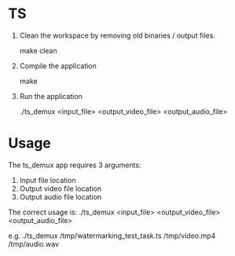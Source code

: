 # TS

1. Clean the workspace by removing old binaries / output files. 

    make clean

2. Compile the application

    make

3. Run the application

    ./ts_demux <input_file> <output_video_file> <output_audio_file>

# Usage
The ts_demux app requires 3 arguments:
1. Input file location
2. Output video file location
3. Output audio file location

The correct usage is: ./ts_demux <input_file> <output_video_file> <output_audio_file>

e.g. ./ts_demux /tmp/watermarking_test_task.ts /tmp/video.mp4 /tmp/audio.wav
